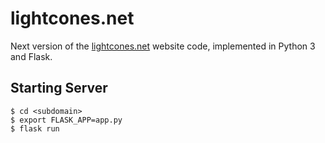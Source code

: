lightcones.net
==============

Next version of the [lightcones.net](http://lightcones.net/) website code,
implemented in Python 3 and Flask.

Starting Server
---------------

    $ cd <subdomain>
    $ export FLASK_APP=app.py
    $ flask run
